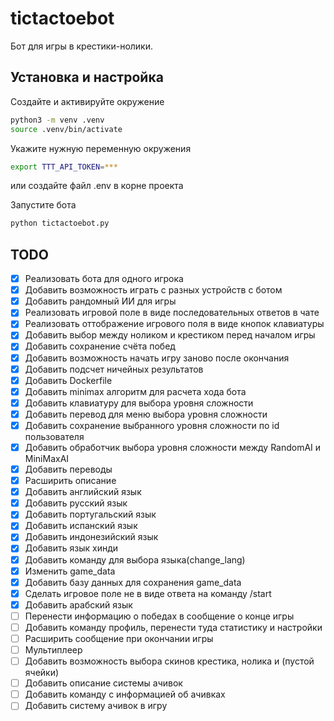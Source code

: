 # tictactoebot

Бот для игры в крестики-нолики.

## Установка и настройка

Создайте и активируйте окружение
```sh
python3 -m venv .venv
source .venv/bin/activate
```

Укажите нужную переменную окружения
```sh
export TTT_API_TOKEN=***
```
или создайте файл .env в корне проекта

Запустите бота
```sh
python tictactoebot.py
```

## TODO

- [x] Реализовать бота для одного игрока
- [x] Добавить возможность играть с разных устройств с ботом
- [x] Добавить рандомный ИИ для игры
- [x] Реализовать игровой поле в виде последовательных ответов в чате
- [x] Реализовать оттображение игрового поля в виде кнопок клавиатуры
- [x] Добавить выбор между ноликом и крестиком перед началом игры
- [x] Добавить сохранение счёта побед
- [x] Добавить возможность начать игру заново после окончания
- [x] Добавить подсчет ничейных результатов
- [x] Добавить Dockerfile
- [x] Добавить minimax алгоритм для расчета хода бота
- [x] Добавить клавиатуру для выбора уровня сложности
- [x] Добавить перевод для меню выбора уровня сложности
- [x] Добавить сохранение выбранного уровня сложности по id пользователя 
- [x] Добавить обработчик выбора уровня сложности между RandomAI и MiniMaxAI 
- [x] Добавить переводы
- [x] Расширить описание
- [x] Добавить английский язык
- [x] Добавить русский язык
- [x] Добавить португальский язык
- [x] Добавить испанский язык
- [x] Добавить индонезийский язык
- [x] Добавить язык хинди
- [x] Добавить команду для выбора языка(change_lang)
- [x] Изменить game_data
- [x] Добавить базу данных для сохранения game_data
- [x] Сделать игровое поле не в виде ответа на команду /start
- [x] Добавить арабский язык
- [ ] Перенести информацию о победах в сообщение о конце игры
- [ ] Добавить команду профиль, перенести туда статистику и настройки
- [ ] Расширить сообщение при окончании игры
- [ ] Мультиплеер
- [ ] Добавить возможность выбора скинов крестика, нолика и (пустой ячейки)
- [ ] Добавить описание системы ачивок
- [ ] Добавить команду с информацией об ачивках
- [ ] Добавить систему ачивок в игру
